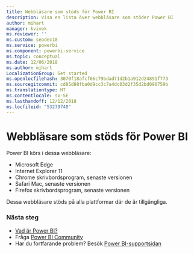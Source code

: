 ```yaml
---
title: Webbläsare som stöds för Power BI
description: Visa en lista över webbläsare som stöder Power BI
author: mihart
manager: kvivek
ms.reviewer: ''
ms.custom: seodec18
ms.service: powerbi
ms.component: powerbi-service
ms.topic: conceptual
ms.date: 12/06/2018
ms.author: mihart
LocalizationGroup: Get started
ms.openlocfilehash: 3070f18afcf66c79bdad71d2b1a912d24891f773
ms.sourcegitcommit: cd85d88fba0d9cc3c7a4dc03d2f35d2bd096759b
ms.translationtype: HT
ms.contentlocale: sv-SE
ms.lasthandoff: 12/12/2018
ms.locfileid: "53279740"
---
```

# <a name="supported-browsers-for-power-bi"></a>Webbläsare som stöds för Power BI
Power BI körs i dessa webbläsare:

* Microsoft Edge
* Internet Explorer 11
* Chrome skrivbordsprogram, senaste versionen
* Safari Mac, senaste versionen
* Firefox skrivbordsprogram, senaste versionen

Dessa webbläsare stöds på alla plattformar där de är tillgängliga.

### <a name="next-steps"></a>Nästa steg
* [Vad är Power BI?](../power-bi-overview.md)
* Fråga [Power BI Community](http://community.powerbi.com/)
* Har du fortfarande problem? Besök [Power BI-supportsidan](https://powerbi.microsoft.com/support/)

